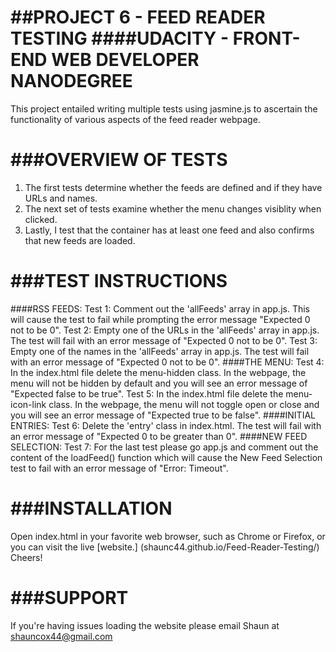 ##PROJECT 6 - FEED READER TESTING
####UDACITY - FRONT-END WEB DEVELOPER NANODEGREE
=================================================================
This project entailed writing multiple tests using jasmine.js to
ascertain the functionality of various aspects of the feed reader
webpage.


###OVERVIEW OF TESTS
=================================================================
1)	The first tests determine whether the feeds are defined and
	if they have URLs and names.
2)	The next set of tests examine whether the menu changes
	visiblity when clicked.
3)	Lastly, I test that the container has at least one feed and
	also confirms that new feeds are loaded.


###TEST INSTRUCTIONS
=================================================================
####RSS FEEDS:
	Test 1:	Comment out the 'allFeeds' array in app.js. This will
			cause the test to fail while prompting the error 
			message "Expected 0 not to be 0".
	Test 2:	Empty one of the URLs in the 'allFeeds' array in
			app.js. The test will fail with an error message of
			"Expected 0 not to be 0".
	Test 3:	Empty one of the names in the 'allFeeds' array in
			app.js. The test will fail with an error message of
			"Expected 0 not to be 0".
####THE MENU:
	Test 4:	In the index.html file delete the menu-hidden class.
			In the webpage, the menu will not be hidden by
			default and you will see an error message of
			"Expected false to be true".
	Test 5:	In the index.html file delete the menu-icon-link
			class. In the webpage, the menu will not toggle
			open or close and you will see an error message of
			"Expected true to be false".
####INITIAL ENTRIES:
	Test 6:	Delete the 'entry' class in index.html. The test
			will fail with an error message of "Expected 0 to
			be greater than 0".
####NEW FEED SELECTION:
	Test 7:	For the last test please go app.js and comment out
			the content of the loadFeed() function which will
			cause the New Feed Selection test to fail with an
			error message of "Error: Timeout".


###INSTALLATION
=================================================================
Open index.html in your favorite web browser, such as Chrome or
Firefox, or you can visit the live [website.]
(shaunc44.github.io/Feed-Reader-Testing/) Cheers!


###SUPPORT
=================================================================
If you're having issues loading the website please email Shaun
at shauncox44@gmail.com
